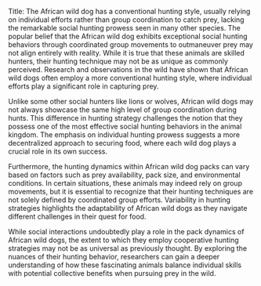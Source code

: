 Title: The African wild dog has a conventional hunting style, usually relying on individual efforts rather than group coordination to catch prey, lacking the remarkable social hunting prowess seen in many other species.
The popular belief that the African wild dog exhibits exceptional social hunting behaviors through coordinated group movements to outmaneuver prey may not align entirely with reality. While it is true that these animals are skilled hunters, their hunting technique may not be as unique as commonly perceived. Research and observations in the wild have shown that African wild dogs often employ a more conventional hunting style, where individual efforts play a significant role in capturing prey.

Unlike some other social hunters like lions or wolves, African wild dogs may not always showcase the same high level of group coordination during hunts. This difference in hunting strategy challenges the notion that they possess one of the most effective social hunting behaviors in the animal kingdom. The emphasis on individual hunting prowess suggests a more decentralized approach to securing food, where each wild dog plays a crucial role in its own success.

Furthermore, the hunting dynamics within African wild dog packs can vary based on factors such as prey availability, pack size, and environmental conditions. In certain situations, these animals may indeed rely on group movements, but it is essential to recognize that their hunting techniques are not solely defined by coordinated group efforts. Variability in hunting strategies highlights the adaptability of African wild dogs as they navigate different challenges in their quest for food.

While social interactions undoubtedly play a role in the pack dynamics of African wild dogs, the extent to which they employ cooperative hunting strategies may not be as universal as previously thought. By exploring the nuances of their hunting behavior, researchers can gain a deeper understanding of how these fascinating animals balance individual skills with potential collective benefits when pursuing prey in the wild.
